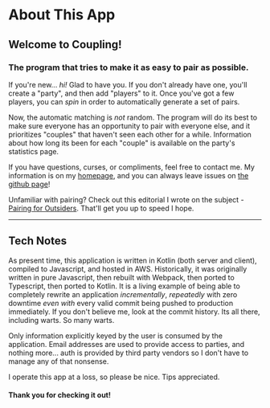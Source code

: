 # About This App

## Welcome to Coupling!
### The program that tries to make it as easy to pair as possible.

If you're new... *hi!* Glad to have you. If you don't already have one, you'll create a "party", and then add "players" to it. Once you've got a few players, you can *spin* in order to automatically generate a set of pairs.

Now, the automatic matching is *not* random. The program will do its best to make sure  everyone has an opportunity to pair with everyone else, and it prioritizes "couples" that haven't seen each other for a while. Information about how long its been for each "couple" is available on the party's statistics page.

If you have questions, curses, or compliments, feel free to contact me. My information is on my [homepage](https://robertfmurdock.github.io), and you can always leave issues on [the github page](https://www.github.com/robertfmurdock/coupling)!

Unfamiliar with pairing?
Check out this editorial I wrote on the subject - [Pairing for Outsiders](https://medium.com/@robert.f.murdock/pairing-for-outsiders-f3bb68086de1). That'll get you up to speed I hope.

---

## Tech Notes

As present time, this application is written in Kotlin (both server and client), compiled to Javascript, and hosted in AWS. Historically, it was originally written in pure Javascript, then rebuilt with Webpack, then ported to Typescript, then ported to Kotlin. It is a living example of being able to completely rewrite an application *incrementally*, *repeatedly* with zero downtime *even with* every valid commit being pushed to production immediately. If you don't believe me, look at the commit history. Its all there, including warts. So many warts.

Only information explicitly keyed by the user is consumed by the application. Email addresses are used to provide access to parties, and nothing more... auth is provided by third party vendors so I don't have to manage any of that nonsense.

I operate this app at a loss, so please be nice. Tips appreciated.

#### Thank you for checking it out!